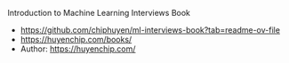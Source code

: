 Introduction to Machine Learning Interviews Book
- https://github.com/chiphuyen/ml-interviews-book?tab=readme-ov-file
- https://huyenchip.com/books/
- Author: https://huyenchip.com/
